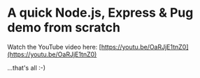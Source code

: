 # A quick Node.js, Express & Pug demo from scratch

Watch the YouTube video here: [https://youtu.be/OaRJjE1tnZ0](https://youtu.be/OaRJjE1tnZ0)

...that's all :-)
